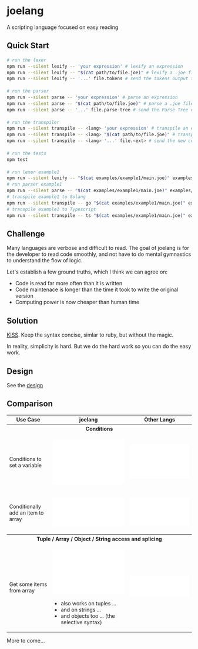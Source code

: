 # joelang
A scripting language focused on easy reading

## Quick Start

```bash
# run the lexer
npm run --silent lexify -- 'your expression' # lexify an expression
npm run --silent lexify -- "$(cat path/to/file.joe)" # lexify a .joe file
npm run --silent lexify -- '...' file.tokens # send the tokens output to a file

# run the parser
npm run --silent parse -- 'your expression' # parse an expression
npm run --silent parse -- "$(cat path/to/file.joe)" # parse a .joe file
npm run --silent parse -- '...' file.parse-tree # send the Parse Tree output to a file

# run the transpiler
npm run --silent transpile -- <lang> 'your expression' # transpile an expression
npm run --silent transpile -- <lang> "$(cat path/to/file.joe)" # transpile a .joe file
npm run --silent transpile -- <lang> '...' file.<ext> # send the new code to a file

# run the tests
npm test

# run lexer example1
npm run --silent lexify -- "$(cat examples/example1/main.joe)" examples/example1/main.tokens
# run parser example1
npm run --silent parse -- "$(cat examples/example1/main.joe)" examples/example1/main.parse-tree
# transpile example1 to Golang
npm run --silent transpile -- go "$(cat examples/example1/main.joe)" examples/example1/main.go
# transpile example1 to Typescript
npm run --silent transpile -- ts "$(cat examples/example1/main.joe)" examples/example1/main.ts
```

## Challenge
Many languages are verbose and difficult to read. The goal of joelang is for the developer to read code smoothly, and not have to do mental gymnastics to understand the flow of logic.

Let's establish a few ground truths, which I think we can agree on:
- Code is read far more often than it is written
- Code maintenace is longer than the time it took to write the original version
- Computing power is now cheaper than human time


## Solution
[KISS](https://en.wikipedia.org/wiki/KISS_principle). Keep the syntax concise, simlar to ruby, but without the magic.

In reality, simplicity is hard. But we do the hard work so you can do the easy work.

## Design

See the [design](DESIGN.md)

## Comparison

<table>
	<tr>
		<th>Use Case</th>
		<th>joelang</th>
		<th>Other Langs</th>
	</tr>
	<tr><th colspan="3">Conditions</th></tr>
	<tr>
		<td>Conditions to set a variable</td>
		<td>

![image](docs_assets/joelang-switch.svg)

</td>
<td>

![image](docs_assets/js-switch.svg)

</td>
</tr>

<tr>
	<td>Conditionally add an item to array</td>
	<td>

![image](docs_assets/joelang-conditional-arrays.svg)

</td>
<td>

![image](docs_assets/js-conditional-arrays.svg)

</td>
</tr>
<tr><th colspan="3">Tuple / Array / Object / String access and splicing</th></tr>
<tr><td>Get some items from array</td><td>

![image](docs_assets/joelang-access.svg)

- also works on tuples ...
- and on strings ...
- and objects too ... (the selective syntax)

</td>
<td>

![image](docs_assets/js-access.svg)

</td>
</tr>
</table>

More to come...
